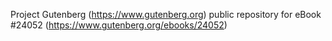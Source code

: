 Project Gutenberg (https://www.gutenberg.org) public repository for eBook #24052 (https://www.gutenberg.org/ebooks/24052)
